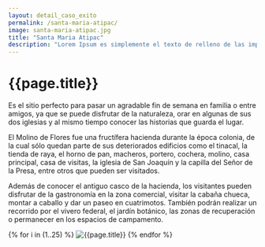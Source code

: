 ```yaml
---
layout: detail_caso_exito
permalink: /santa-maria-atipac/
image: santa-maria-atipac.jpg
title: "Santa Maria Atipac"
description: "Lorem Ipsum es simplemente el texto de relleno de las imprentas y archivos de texto. Lorem Ipsum ha sido el texto de relleno estándar de las industrias desde el año 1500"
---
```


<div class="container-fluid mt-3 pb-3">
    <div class="container bg-white">
        <div class="p-5 ">
            <h1 class="cnt-title">{{page.title}}</h1>
            <p>
                Es el sitio perfecto para pasar un agradable fin de semana en familia o entre amigos, ya que se puede
                disfrutar de la naturaleza, orar en algunas de sus dos iglesias y al mismo tiempo conocer las historias
                que guarda el lugar.
            </p>
            <p>
                El Molino de Flores fue una fructífera hacienda durante la época colonia, de la cual sólo quedan parte
                de sus deteriorados edificios como el tinacal, la tienda de raya, el horno de pan, macheros, portero,
                cochera, molino, casa principal, casa de visitas, la iglesia de San Joaquín y la capilla del Señor de la
                Presa, entre otros que pueden ser visitados.
            </p>
            <p>
                Además de conocer el antiguo casco de la hacienda, los visitantes pueden disfrutar de la gastronomía en
                la zona comercial, visitar la cabaña chueca, montar a caballo y dar un paseo en cuatrimotos. También
                podrán realizar un recorrido por el vivero federal, el jardín botánico, las zonas de recuperación o
                permanecer en los espacios de campamento.
            </p>
        </div>
        <div id="gallery" class="container-gallery">
            {% for i in (1..25) %}
            <img alt="{{page.title}}" src="/assets/images/gallerys/santa-maria-atipac/thumbnail/{{i}}.jpg"
                data-image="/assets/images/gallerys/santa-maria-atipac/{{i}}.jpg" data-description="{{page.title}}">
            {% endfor %}
        </div>
    </div>
</div>